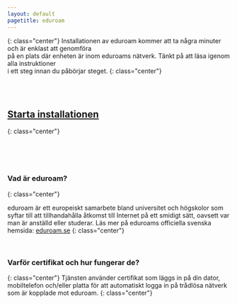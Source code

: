```yaml
---
layout: default
pagetitle: eduroam
---
```


{: class="center"}
Installationen av eduroam kommer att ta några minuter och är enklast att genomföra<br>
på en plats där enheten är inom eduroams nätverk. Tänkt på att läsa igenom alla instruktioner<br>
i ett steg innan du påbörjar steget.
{: class="center"}

<br>
<br>

## [Starta installationen](./macos)
{: class="center"}

<br>
<br>
<br>

### Vad är eduroam?
{: class="center"}

eduroam är ett europeiskt samarbete bland universitet och högskolor som syftar till att tillhandahålla åtkomst till Internet på ett smidigt sätt, oavsett var man är anställd eller studerar. Läs mer på eduroams officiella svenska hemsida: [eduroam.se](www.eduroam.se)
{: class="center"}

<br>

### Varför certifikat och hur fungerar de?
{: class="center"}
Tjänsten använder certifikat som läggs in på din dator, mobiltelefon och/eller platta för att automatiskt logga in på trådlösa nätverk som är kopplade mot eduroam.
{: class="center"}

<br>
<br>
